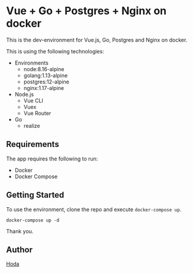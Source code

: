 # Vue + Go + Postgres + Nginx on docker

This is the dev-environment for Vue.js, Go, Postgres and Nginx on docker.

This is using the following technologies:

- Environments
  - node:8.16-alpine
  - golang:1.13-alpine
  - postgres:12-alpine
  - nginx:1.17-alpine
- Node.js
  - Vue CLI
  - Vuex
  - Vue Router
- Go
  - realize

## Requirements

The app requires the following to run:

- Docker
- Docker Compose

## Getting Started

To use the environment, clone the repo and execute `docker-compose up`.

```
docker-compose up -d
```

Thank you.

## Author

[Hoda](https://hodalog.com)

